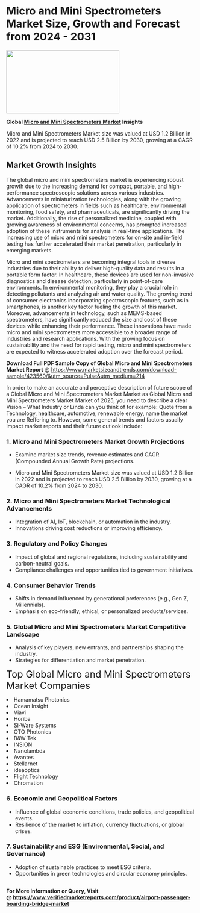 <H1>Micro and Mini Spectrometers Market Size, Growth and Forecast from 2024 - 2031</H1><img class="aligncenter size-medium wp-image-584254" src="https://thirdeyenews.in/wp-content/uploads/2024/09/Global-Market-Research-300x168.jpeg" alt="" width="300" height="168" /><p><strong>Global&nbsp;<a href="https://www.marketsizeandtrends.com/download-sample/423560/&amp;utm_source=Pulse&amp;utm_medium=214">Micro and Mini Spectrometers Market</a> Insights</strong></p><p>Micro and Mini Spectrometers Market size was valued at USD 1.2 Billion in 2022 and is projected to reach USD 2.5 Billion by 2030, growing at a CAGR of 10.2% from 2024 to 2030.</p><p><h2>Market Growth Insights</h2> <p>The global micro and mini spectrometers market is experiencing robust growth due to the increasing demand for compact, portable, and high-performance spectroscopic solutions across various industries. Advancements in miniaturization technologies, along with the growing application of spectrometers in fields such as healthcare, environmental monitoring, food safety, and pharmaceuticals, are significantly driving the market. Additionally, the rise of personalized medicine, coupled with growing awareness of environmental concerns, has prompted increased adoption of these instruments for analysis in real-time applications. The increasing use of micro and mini spectrometers for on-site and in-field testing has further accelerated their market penetration, particularly in emerging markets. </p> <p>Micro and mini spectrometers are becoming integral tools in diverse industries due to their ability to deliver high-quality data and results in a portable form factor. In healthcare, these devices are used for non-invasive diagnostics and disease detection, particularly in point-of-care environments. In environmental monitoring, they play a crucial role in detecting pollutants and analyzing air and water quality. The growing trend of consumer electronics incorporating spectroscopic features, such as in smartphones, is another key factor fueling the growth of this market. Moreover, advancements in technology, such as MEMS-based spectrometers, have significantly reduced the size and cost of these devices while enhancing their performance. These innovations have made micro and mini spectrometers more accessible to a broader range of industries and research applications. With the growing focus on sustainability and the need for rapid testing, micro and mini spectrometers are expected to witness accelerated adoption over the forecast period. </p><p><span class=""><strong>Download Full PDF Sample Copy of Global Micro and Mini Spectrometers Market Report</strong> @ <a href="https://www.marketsizeandtrends.com/download-sample/423560/&amp;utm_source=Pulse&amp;utm_medium=214" target="_blank">https://www.marketsizeandtrends.com/download-sample/423560/&amp;utm_source=Pulse&amp;utm_medium=214</a></span></p><p>In order to make an accurate and perceptive description of future scope of a Global&nbsp;Micro and Mini Spectrometers Market Market as Global&nbsp;Micro and Mini Spectrometers Market Market of 2025, you need to describe a clear Vision &ndash; What Industry or Linda can you think of for example: Quote from a Technology, healthcare, automotive, renewable energy, name the market you are Reffering to. However, some general trends and factors usually impact market reports and their future outlook include:</p><h3>1.&nbsp;<strong>Micro and Mini Spectrometers Market Growth Projections</strong></h3><ul><li>Examine market size trends, revenue estimates and CAGR (Compounded Annual Growth Rate) projections.</li><li><p>Micro and Mini Spectrometers Market size was valued at USD 1.2 Billion in 2022 and is projected to reach USD 2.5 Billion by 2030, growing at a CAGR of 10.2% from 2024 to 2030.</p></li></ul><h3>2.&nbsp;<strong>Micro and Mini Spectrometers Market Technological Advancements</strong></h3><ul><li>Integration of AI, IoT, blockchain, or automation in the industry.</li><li>Innovations driving cost reductions or improving efficiency.</li></ul><h3>3.&nbsp;<strong>Regulatory and Policy Changes</strong></h3><ul><li>Impact of global and regional regulations, including sustainability and carbon-neutral goals.</li><li>Compliance challenges and opportunities tied to government initiatives.</li></ul><h3>4.&nbsp;<strong>Consumer Behavior Trends</strong></h3><ul><li>Shifts in demand influenced by generational preferences (e.g., Gen Z, Millennials).</li><li>Emphasis on eco-friendly, ethical, or personalized products/services.</li></ul><h3>5.&nbsp;<strong>Global Micro and Mini Spectrometers Market Competitive Landscape</strong></h3><ul><li>Analysis of key players, new entrants, and partnerships shaping the industry.</li><li>Strategies for differentiation and market penetration.</li></ul><p data-pm-slice="1 1 []"><span style="color: inherit; font-family: inherit; font-size: 25px;">Top Global Micro and Mini Spectrometers Market Companies</span></p><div class="" data-test-id=""><p><li>Hamamatsu Photonics</li><li> Ocean Insight</li><li> Viavi</li><li> Horiba</li><li> Si-Ware Systems</li><li> OTO Photonics</li><li> B&W Tek</li><li> INSION</li><li> Nanolambda</li><li> Avantes</li><li> Stellarnet</li><li> ideaoptics</li><li> Flight Technology</li><li> Chromation</li></p></div><h3>6.&nbsp;<strong>Economic and Geopolitical Factors</strong></h3><ul><li>Influence of global economic conditions, trade policies, and geopolitical events.</li><li>Resilience of the market to inflation, currency fluctuations, or global crises.</li></ul><h3>7.&nbsp;<strong>Sustainability and ESG (Environmental, Social, and Governance)</strong></h3><ul><li>Adoption of sustainable practices to meet ESG criteria.</li><li>Opportunities in green technologies and circular economy principles.</li></ul><h2><strong style="font-size: 14px;">For More Information or Query, Visit @&nbsp;</strong><a style="background-color: #ffffff; font-size: 14px;" href="https://www.marketsizeandtrends.com/report/micro-and-mini-spectrometers-market/" target="_blank">https://www.verifiedmarketreports.com/product/airport-passenger-boarding-bridge-market</a></h2>
